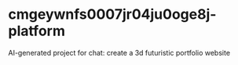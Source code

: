 # cmgeywnfs0007jr04ju0oge8j-platform
AI-generated project for chat: create a 3d futuristic portfolio website

